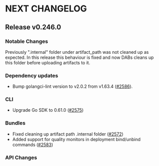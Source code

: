 # NEXT CHANGELOG

## Release v0.246.0

### Notable Changes
Previously ".internal" folder under artifact_path was not cleaned up as expected. In this release this behaviour is fixed and now DABs cleans up this folder before uploading artifacts to it.

### Dependency updates
* Bump golangci-lint version to v2.0.2 from v1.63.4 ([#2586](https://github.com/databricks/cli/pull/2586)).

### CLI
* Upgrade Go SDK to 0.61.0 ([#2575](https://github.com/databricks/cli/pull/2575))

### Bundles
* Fixed cleaning up artifact path .internal folder ([#2572](https://github.com/databricks/cli/pull/2572))
* Added support for quality monitors in deployment bind/unbind commands ([#2583](https://github.com/databricks/cli/pull/2583))


### API Changes
